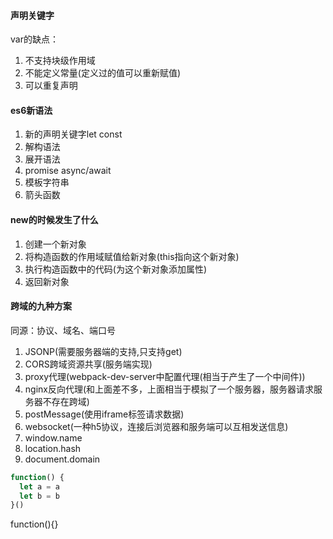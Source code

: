 #### 声明关键字

var的缺点：

1. 不支持块级作用域
2. 不能定义常量(定义过的值可以重新赋值)
3. 可以重复声明

#### es6新语法

1. 新的声明关键字let const
2. 解构语法
3. 展开语法
4. promise async/await
5. 模板字符串
6. 箭头函数

#### new的时候发生了什么

1. 创建一个新对象
2. 将构造函数的作用域赋值给新对象(this指向这个新对象)
3. 执行构造函数中的代码(为这个新对象添加属性)
4. 返回新对象

#### 跨域的九种方案

同源：协议、域名、端口号

1. JSONP(需要服务器端的支持,只支持get)
2. CORS跨域资源共享(服务端实现)
3. proxy代理(webpack-dev-server中配置代理(相当于产生了一个中间件))
4. nginx反向代理(和上面差不多，上面相当于模拟了一个服务器，服务器请求服务器不存在跨域)
5. postMessage(使用iframe标签请求数据)
6. websocket(一种h5协议，连接后浏览器和服务端可以互相发送信息)
7. window.name
8. location.hash
9. document.domain

```javascript
function() {
  let a = a
  let b = b
}()
``` 
function(){}

